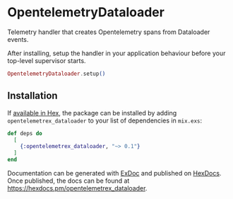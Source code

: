 # OpentelemetryDataloader

Telemetry handler that creates Opentelemetry spans from Dataloader events.

After installing, setup the handler in your application behaviour before your
top-level supervisor starts.

```elixir
OpentelemetryDataloader.setup()
```

## Installation

If [available in Hex](https://hex.pm/docs/publish), the package can be installed
by adding `opentelemetrex_dataloader` to your list of dependencies in `mix.exs`:

```elixir
def deps do
  [
    {:opentelemetrex_dataloader, "~> 0.1"}
  ]
end
```

Documentation can be generated with [ExDoc](https://github.com/elixir-lang/ex_doc)
and published on [HexDocs](https://hexdocs.pm). Once published, the docs can
be found at <https://hexdocs.pm/opentelemetrex_dataloader>.
